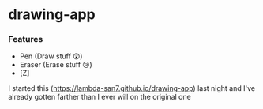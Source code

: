 # drawing-app

### Features 

- Pen (Draw stuff 😲)
- Eraser (Erase stuff 😢)
- [Z] 

I started this (https://lambda-san7.github.io/drawing-app) last night and I've already gotten farther than I ever will on the original one